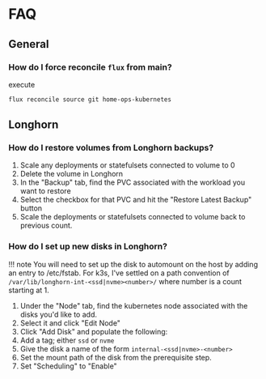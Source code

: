 # FAQ

## General

### How do I force reconcile `flux` from main?

execute

```sh
flux reconcile source git home-ops-kubernetes
```

## Longhorn

### How do I restore volumes from Longhorn backups?

1. Scale any deployments or statefulsets connected to volume to 0
2. Delete the volume in Longhorn
3. In the "Backup" tab, find the PVC associated with the workload you want to restore
4. Select the checkbox for that PVC and hit the "Restore Latest Backup" button
5. Scale the deployments or statefulsets connected to volume back to previous count.

### How do I set up new disks in Longhorn?

!!! note
    You will need to set up the disk to automount on the host by adding an entry to /etc/fstab.
    For k3s, I've settled on a path convention of `/var/lib/longhorn-int-<ssd|nvme><number>/` where number is a count starting at 1.

1. Under the "Node" tab, find the kubernetes node associated with the disks you'd like to add.
2. Select it and click "Edit Node"
3. Click "Add Disk" and populate the following:
  1. Add a tag; either `ssd` or `nvme`
  2. Give the disk a name of the form `internal-<ssd|nvme>-<number>`
  3. Set the mount path of the disk from the prerequisite step.
  4. Set "Scheduling" to "Enable"
